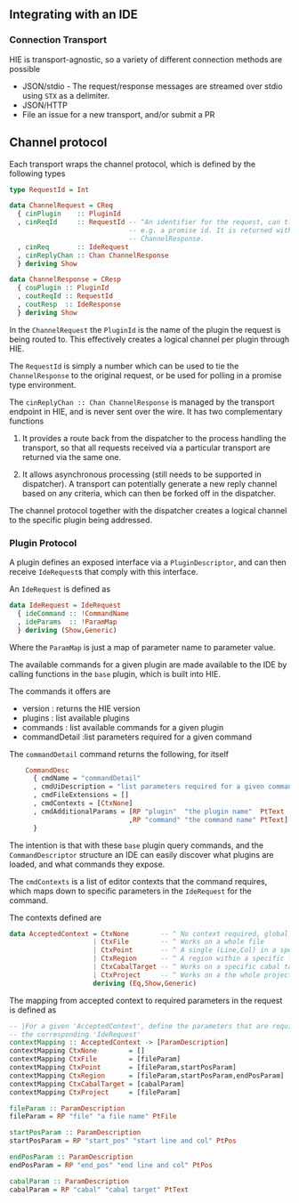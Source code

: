 ## Integrating with an IDE

### Connection Transport

HIE is transport-agnostic, so a variety of different connection methods are possible

* JSON/stdio - The request/response messages are streamed over stdio using `STX` as a delimiter.
* JSON/HTTP
* File an issue for a new transport, and/or submit a PR

## Channel protocol

Each transport wraps the channel protocol, which is defined by the following types

```haskell
type RequestId = Int

data ChannelRequest = CReq
  { cinPlugin    :: PluginId
  , cinReqId     :: RequestId -- ^An identifier for the request, can tie back to
                              -- e.g. a promise id. It is returned with the
                              -- ChannelResponse.
  , cinReq       :: IdeRequest
  , cinReplyChan :: Chan ChannelResponse
  } deriving Show

data ChannelResponse = CResp
  { couPlugin :: PluginId
  , coutReqId :: RequestId
  , coutResp  :: IdeResponse
  } deriving Show
```

In the `ChannelRequest` the `PluginId` is the name of the plugin the request is being routed to. This effectively creates a logical channel per plugin through HIE.

The `RequestId` is simply a number which can be used to tie the `ChannelResponse` to the original request, or be used for polling in a promise type environment.

The `cinReplyChan :: Chan ChannelResponse` is managed by the transport endpoint in HIE, and is never sent over the wire.  It has two complementary functions

1. It provides a route back from the dispatcher to the process handling the transport, so that all requests received via a particular transport are returned via the same one.

2. It allows asynchronous processing (still needs to be supported in dispatcher). A transport can potentially generate a new reply channel based on any criteria, which can then be forked off in the dispatcher.

The channel protocol together with the dispatcher creates a logical channel to the specific plugin being addressed.

### Plugin Protocol

A plugin defines an exposed interface via a `PluginDescriptor`, and can then receive `IdeRequest`s that comply with this interface.

An `IdeRequest` is defined as

```haskell
data IdeRequest = IdeRequest
  { ideCommand :: !CommandName
  , ideParams  :: !ParamMap
  } deriving (Show,Generic)
```

Where the `ParamMap` is just a map of parameter name to parameter value.

The available commands for a given plugin are made available to the IDE by calling functions in the `base` plugin, which is built into HIE.

The commands it offers are

* version : returns the HIE version
* plugins : list available plugins
* commands : list available commands for a given plugin
* commandDetail :list parameters required for a given command

The `commandDetail` command returns the following, for itself

```haskell
    CommandDesc
      { cmdName = "commandDetail"
      , cmdUiDescription = "list parameters required for a given command"
      , cmdFileExtensions = []
      , cmdContexts = [CtxNone]
      , cmdAdditionalParams = [RP "plugin"  "the plugin name"  PtText
                              ,RP "command" "the command name" PtText]
      }
```
The intention is that with these `base` plugin query commands, and the `CommandDescriptor` structure an IDE can easily discover what plugins are loaded, and what commands they expose.

The `cmdContexts` is a list of editor contexts that the command requires, which maps down to specific parameters in the  `IdeRequest` for the command.

The contexts defined are

```haskell
data AcceptedContext = CtxNone        -- ^ No context required, global command
                     | CtxFile        -- ^ Works on a whole file
                     | CtxPoint       -- ^ A single (Line,Col) in a specific file
                     | CtxRegion      -- ^ A region within a specific file
                     | CtxCabalTarget -- ^ Works on a specific cabal target
                     | CtxProject     -- ^ Works on a the whole project
                     deriving (Eq,Show,Generic)
```
The mapping from accepted context to required parameters in the request is defined as

```haskell
-- |For a given 'AcceptedContext', define the parameters that are required in
-- the corresponding 'IdeRequest'
contextMapping :: AcceptedContext -> [ParamDescription]
contextMapping CtxNone        = []
contextMapping CtxFile        = [fileParam]
contextMapping CtxPoint       = [fileParam,startPosParam]
contextMapping CtxRegion      = [fileParam,startPosParam,endPosParam]
contextMapping CtxCabalTarget = [cabalParam]
contextMapping CtxProject     = [fileParam]

fileParam :: ParamDescription
fileParam = RP "file" "a file name" PtFile

startPosParam :: ParamDescription
startPosParam = RP "start_pos" "start line and col" PtPos

endPosParam :: ParamDescription
endPosParam = RP "end_pos" "end line and col" PtPos

cabalParam :: ParamDescription
cabalParam = RP "cabal" "cabal target" PtText
```
